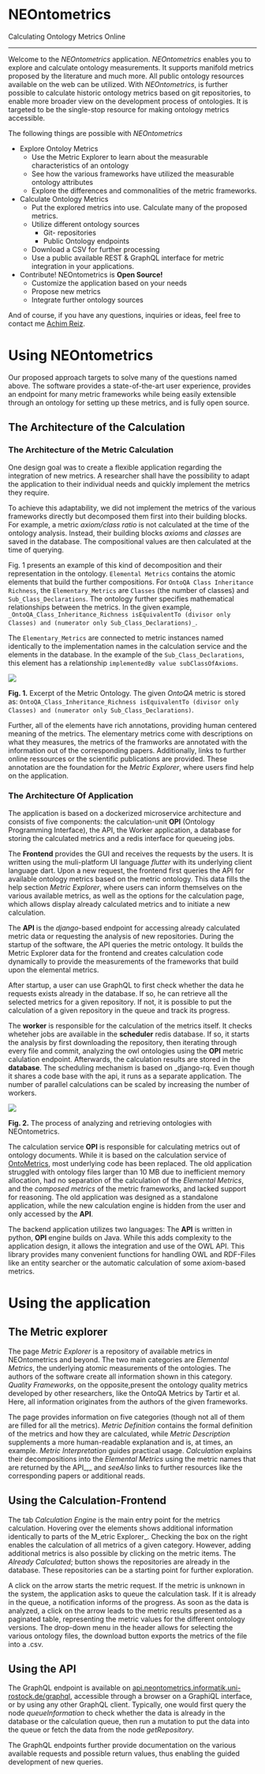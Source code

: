 # NEOntometrics
Calculating Ontology Metrics Online
_______

Welcome to the *NEOntometrics* application. *NEOntometrics* enables you to explore and calculate ontology measurements. It supports manifold metrics proposed by the literature and much more. All public ontology resources available on the web can be utilized. With *NEOntometrics*, is further possible to calculate historic ontology metrics based on git repositories, to enable more broader view on the development process of ontologies. It is targeted to be the single-stop resource for making ontology metrics accessible.

The following things are possible with *NEOntometrics*
- Explore Ontoloy Metrics
    - Use the Metric Explorer to learn about the measurable characteristics of an ontology
    - See how the various frameworks have utilized the measurable ontology attributes
    - Explore the differences and commonalities of the metric frameworks.
- Calculate Ontology Metrics
    - Put the explored metrics into use. Calculate many of the proposed metrics.
    - Utilize different ontology sources
        - Git- repositories
        - Public Ontology endpoints
    - Download a CSV for further processing
    - Use a public available REST & GraphQL interface for metric integration in your applications.
- Contribute! NEOntometrics is **Open Source!**
    - Customize the application based on your needs
    - Propose new metrics
    - Integrate further ontology sources

And of course, if you have any questions, inquiries or ideas, feel free to contact me [Achim Reiz](mailto:achim.reiz@uni-rostock.de).

# Using NEOntometrics
Our proposed approach targets to solve many of the questions named above. The software provides a state-of-the-art user experience, provides an endpoint for many metric frameworks while being easily extensible through an ontology for setting up these metrics, and is fully open source.

## The Architecture of the Calculation

  ### The Architecture of the Metric Calculation

One design goal was to create a flexible application regarding the integration of new metrics. A researcher shall have the possibility to adapt the application to their individual needs and quickly implement the metrics they require.

To achieve this adaptability, we did not implement the metrics of the various frameworks directly but decomposed them first into their building blocks. For example, a metric _axiom/class ratio_ is not calculated at the time of the ontology analysis. Instead, their building blocks _axioms_ and _classes_ are saved in the database. The compositional values are then calculated at the time of querying.

  Fig. 1 presents an example of this kind of decomposition and their representation in the ontology. ``Elemental Metrics`` contains the atomic elements that build the further compositions. For ``OntoQA Class Inheritance Richness``, the ``Elementary_Metrics`` are ``Classes`` (the number of classes) and ``Sub_Class_Declarations``. The ontology further specifies mathematical relationships between the metrics. In the given example, ``_OntoQA_Class_Inheritance_Richness isEquivalentTo (divisor only Classes) and (numerator only Sub_Class_Declarations)_``.

The ``Elementary_Metrics`` are connected to metric instances named identically to the implementation names in the calculation service and the elements in the database. In the example of the ``Sub_Class_Declarations``, this element has a relationship ``implementedBy value subClassOfAxioms``.

![](resource:assets/webpage/ontology.png)

**Fig. 1.** Excerpt of the Metric Ontology. The given _OntoQA_ metric is stored as:
``OntoQA_Class_Inheritance_Richness isEquivalentTo (divisor only Classes) and (numerator only Sub_Class_Declarations)``.

Further, all of the elements have rich annotations, providing human centered meaning of the metrics. The elementary metrics come with descriptions on what they measures, the metrics of the framworks are annotated with the information out of the corresponding papers. Additionally, links to further online ressources or the scientific publications are provided. These annotation are the foundation for the _Metric Explorer_, where users find help on the application.

  ### The Architecture Of Application

The application is based on a dockerized microservice architecture and consists of five components: the calculation-unit **OPI** (Ontology Programming Interface), the API, the Worker application, a database for storing the calculated metrics and a redis interface for queueing jobs.

The **Frontend** provides the GUI and receives the requests by the users. It is written using the muli-platform UI language _flutter_ with its underlying client language dart. Upon a new request, the frontend first queries the API for available ontology metrics based on the metric ontology. This data fills the help section _Metric Explorer_, where users can inform themselves on the various available metrics, as well as the options for the calculation page, which allows display already calculated metrics and to initiate a new calculation.

The **API** is the _django_-based endpoint for accessing already calculated metric data or requesting the analysis of new repositories. During the startup of the software, the API queries the metric ontology. It builds the Metric Explorer data for the frontend and creates calculation code dynamically to provide the measurements of the frameworks that build upon the elemental metrics.

After startup, a user can use GraphQL to first check whether the data he requests exists already in the database. If so, he can retrieve all the selected metrics for a given repository. If not, it is possible to put the calculation of a given repository in the queue and track its progress.

The **worker** is responsible for the calculation of the metrics itself. It checks wheteher jobs are available in the **scheduler** redis database. If so, it starts the analysis by first downloading the repository, then iterating through every file and commit, analyzing the owl ontologies using the **OPI** metric calulation endpoint. Afterwards, the calculation results are stored in the **database**. The scheduling mechanism is based on _django-rq. Even though it shares a code base with the api, it runs as a separate application. The number of parallel calculations can be scaled by increasing the number of workers.

![](resource:assets/webpage/SequenceDiagram.jpg)

**Fig. 2.** The process of analyzing and retrieving ontologies with NEOntometrics.

The calculation service **OPI** is responsible for calculating metrics out of ontology documents. While it is based on the calculation service of [OntoMetrics](http://opi.informatik.uni-rostock.de), most underlying code has been replaced. The old application struggled with ontology files larger than 10 MB due to inefficient memory allocation, had no separation of the calculation of the _Elemental Metrics_, and the _composed metrics_ of the metric frameworks, and lacked support for reasoning. The old application was designed as a standalone application, while the new calculation engine is hidden from the user and only accessed by the **API**.

The backend application utilizes two languages: The **API** is written in python, **OPI** engine builds on Java. While this adds complexity to the application design, it allows the integration and use of the OWL API. This library provides many convenient functions for handling OWL and RDF-Files like an entity searcher or the automatic calculation of some axiom-based metrics.

# Using the application

## The Metric explorer

The page _Metric Explorer_ is a repository of available metrics in NEOntometrics and beyond. The two main categories are _Elemental Metrics_, the underlying atomic measurements of the ontologies. The authors of the software create all information shown in this category. _Quality Frameworks_, on the opposite,present the ontology quality metrics developed by other researchers, like the OntoQA Metrics by Tartir et al. Here, all information originates from the authors of the given frameworks.

The page provides information on five categories (though not all of them are filled for all the metrics). _Metric Definition_ contains the formal definition of the metrics and how they are calculated, while _Metric Description_ supplements a more human-readable explanation and is, at times, an example. _Metric Interpretation_ guides practical usage. _Calculation_ explains their decompositions into the _Elemental Metrics_ using the metric names that are returned by the API_,_ and _seeAlso_ links to further resources like the corresponding papers or additional reads.

  ## Using the Calculation-Frontend

The tab _Calculation Engine_ is the main entry point for the metrics calculation. Hovering over the elements shows additional information identically to parts of the M_etric Explorer_. Checking the box on the right enables the calculation of all metrics of a given category. However, adding additional metrics is also possible by clicking on the metric items. The _Already Calculated_; button shows the repositories are already in the database. These repositories can be a starting point for further exploration.

A click on the arrow starts the metric request. If the metric is unknown in the system, the application asks to queue the calculation task. If it is already in the queue, a notification informs of the progress. As soon as the data is analyzed, a click on the arrow leads to the metric results presented as a paginated table, representing the metric values for the different ontology versions. The drop-down menu in the header allows for selecting the various ontology files, the download button exports the metrics of the file into a .csv.



## Using the API

The GraphQL endpoint is available on [api.neontometrics.informatik.uni-rostock.de/graphql](http://api.neontometrics.informatik.uni-rostock.de/graphql_), accessible through a browser on a GraphiQL interface, or by using any other GraphQL client. Typically, one would first query the node _queueInformation_ to check whether the data is already in the database or the calculation queue, then run a mutation to put the data into the queue or fetch the data from the node _getRepository_.

The GraphQL endpoints further provide documentation on the various available requests and possible return values, thus enabling the guided development of new queries.
